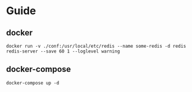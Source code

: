 # Guide
## docker
```shell
docker run -v ./conf:/usr/local/etc/redis --name some-redis -d redis redis-server --save 60 1 --loglevel warning
```
## docker-compose
```shell
docker-compose up -d
```